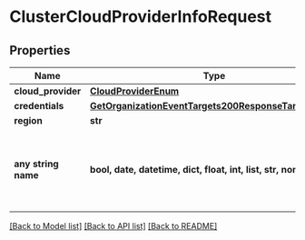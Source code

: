 # ClusterCloudProviderInfoRequest


## Properties
Name | Type | Description | Notes
------------ | ------------- | ------------- | -------------
**cloud_provider** | [**CloudProviderEnum**](CloudProviderEnum.md) |  | [optional] 
**credentials** | [**GetOrganizationEventTargets200ResponseTargetsInner**](GetOrganizationEventTargets200ResponseTargetsInner.md) |  | [optional] 
**region** | **str** |  | [optional] 
**any string name** | **bool, date, datetime, dict, float, int, list, str, none_type** | any string name can be used but the value must be the correct type | [optional]

[[Back to Model list]](../README.md#documentation-for-models) [[Back to API list]](../README.md#documentation-for-api-endpoints) [[Back to README]](../README.md)


